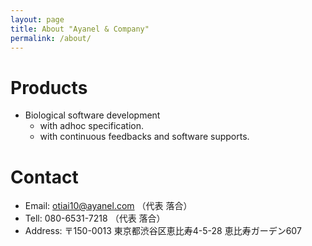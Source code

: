 ```yaml
---
layout: page
title: About "Ayanel & Company"
permalink: /about/
---
```


# Products

- Biological software development
  - with adhoc specification.
  - with continuous feedbacks and software supports.

# Contact

- Email: otiai10@ayanel.com （代表 落合）
- Tell: 080-6531-7218 （代表 落合）
- Address: 〒150-0013 東京都渋谷区恵比寿4-5-28 恵比寿ガーデン607

